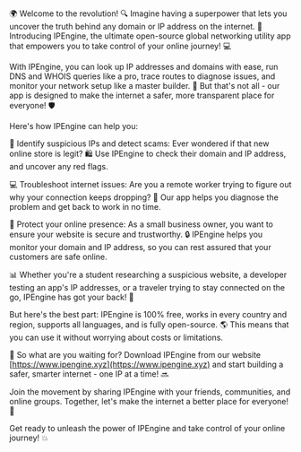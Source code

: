 🌍 Welcome to the revolution! 🔍 Imagine having a superpower that lets you uncover the truth behind any domain or IP address on the internet. 🤔 Introducing IPEngine, the ultimate open-source global networking utility app that empowers you to take control of your online journey! 💻

With IPEngine, you can look up IP addresses and domains with ease, run DNS and WHOIS queries like a pro, trace routes to diagnose issues, and monitor your network setup like a master builder. 🔧 But that's not all - our app is designed to make the internet a safer, more transparent place for everyone! 🛡️

Here's how IPEngine can help you:

👀 Identify suspicious IPs and detect scams: Ever wondered if that new online store is legit? 🛍️ Use IPEngine to check their domain and IP address, and uncover any red flags.

💻 Troubleshoot internet issues: Are you a remote worker trying to figure out why your connection keeps dropping? 💸 Our app helps you diagnose the problem and get back to work in no time.

🏢 Protect your online presence: As a small business owner, you want to ensure your website is secure and trustworthy. 🔒 IPEngine helps you monitor your domain and IP address, so you can rest assured that your customers are safe online.

📊 Whether you're a student researching a suspicious website, a developer testing an app's IP addresses, or a traveler trying to stay connected on the go, IPEngine has got your back! 🌟

But here's the best part: IPEngine is 100% free, works in every country and region, supports all languages, and is fully open-source. 🌎 This means that you can use it without worrying about costs or limitations.

🚀 So what are you waiting for? Download IPEngine from our website [https://www.ipengine.xyz](https://www.ipengine.xyz) and start building a safer, smarter internet - one IP at a time! 🔜

Join the movement by sharing IPEngine with your friends, communities, and online groups. Together, let's make the internet a better place for everyone! 🌈

Get ready to unleash the power of IPEngine and take control of your online journey! 💥